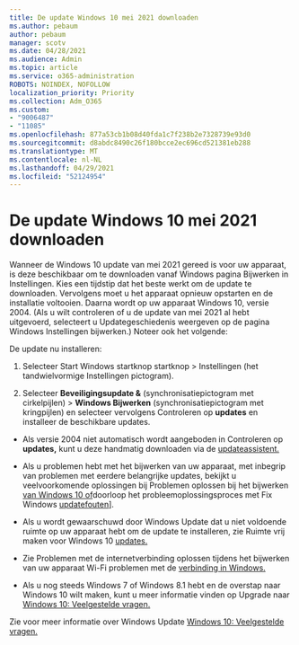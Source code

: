 ```yaml
---
title: De update Windows 10 mei 2021 downloaden
ms.author: pebaum
author: pebaum
manager: scotv
ms.date: 04/28/2021
ms.audience: Admin
ms.topic: article
ms.service: o365-administration
ROBOTS: NOINDEX, NOFOLLOW
localization_priority: Priority
ms.collection: Adm_O365
ms.custom:
- "9006487"
- "11085"
ms.openlocfilehash: 877a53cb1b08d40fda1c7f238b2e7328739e93d0
ms.sourcegitcommit: d8abdc8490c26f180bcce2ec696cd521381eb288
ms.translationtype: MT
ms.contentlocale: nl-NL
ms.lasthandoff: 04/29/2021
ms.locfileid: "52124954"
---
```

# <a name="get-the-windows-10-may-2021-update"></a>De update Windows 10 mei 2021 downloaden

Wanneer de Windows 10 update van mei 2021 gereed is voor uw apparaat, is deze beschikbaar om te downloaden vanaf Windows pagina Bijwerken in Instellingen. Kies een tijdstip dat het beste werkt om de update te downloaden. Vervolgens moet u het apparaat opnieuw opstarten en de installatie voltooien. Daarna wordt op uw apparaat Windows 10, versie 2004. (Als u wilt controleren of u de update van  mei 2021 al hebt uitgevoerd, selecteert u Updategeschiedenis weergeven op de pagina Windows Instellingen bijwerken.) Noteer ook het volgende:  

De update nu installeren:

1. Selecteer Start Windows startknop startknop > Instellingen (het tandwielvormige Instellingen pictogram).

1. Selecteer **Beveiligingsupdate &** (synchronisatiepictogram met cirkelpijlen) > **Windows Bijwerken** (synchronisatiepictogram met kringpijlen) en selecteer vervolgens Controleren op **updates** en installeer de beschikbare updates. 

- Als versie 2004 niet automatisch wordt aangeboden in Controleren op **updates,** kunt u deze handmatig downloaden via de [updateassistent.](https://www.microsoft.com/software-download/windows10)

- Als u problemen hebt met het bijwerken van uw apparaat, met inbegrip van problemen met eerdere belangrijke updates, bekijkt u veelvoorkomende oplossingen bij Problemen oplossen bij het bijwerken [van Windows 10 of](https://support.microsoft.com/windows/troubleshoot-problems-updating-windows-10-188c2b0f-10a7-d72f-65b8-32d177eb136c)doorloop het probleemoplossingsproces met Fix Windows [updatefouten](https://support.microsoft.com/sbs/windows/fix-windows-update-errors-18b693b5-7818-5825-8a7e-2a4a37d6d787)].

- Als u wordt gewaarschuwd door Windows Update dat u niet voldoende ruimte op uw apparaat hebt om de update te installeren, zie Ruimte vrij maken voor Windows 10 [updates.](https://support.microsoft.com/help/4013876)

- Zie Problemen met de internetverbinding oplossen tijdens het bijwerken van uw apparaat Wi-Fi problemen met de [verbinding in Windows.](https://support.microsoft.com/windows/fix-wi-fi-connection-issues-in-windows-9424a1f7-6a3b-65a6-4d78-7f07eee84d2c)

- Als u nog steeds Windows 7 of Windows 8.1 hebt en de overstap naar Windows 10 wilt maken, kunt u meer informatie vinden op Upgrade naar [Windows 10: Veelgestelde vragen.](https://support.microsoft.com/windows/upgrade-to-windows-10-faq-cce52341-7943-594e-72ce-e1cf00382445)

Zie voor meer informatie over Windows Update [Windows 10: Veelgestelde vragen.](https://support.microsoft.com/windows/windows-update-faq-8a903416-6f45-0718-f5c7-375e92dddeb2)


